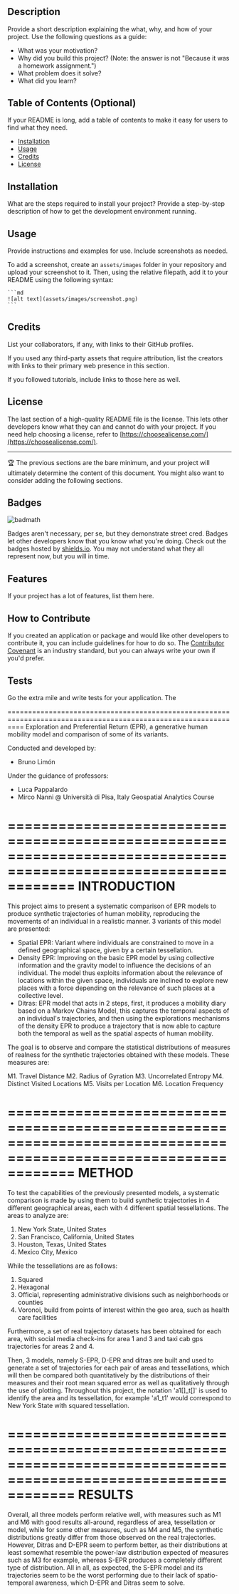 # <Your-Project-Title>

## Description

Provide a short description explaining the what, why, and how of your project. Use the following questions as a guide:

- What was your motivation?
- Why did you build this project? (Note: the answer is not "Because it was a homework assignment.")
- What problem does it solve?
- What did you learn?

## Table of Contents (Optional)

If your README is long, add a table of contents to make it easy for users to find what they need.

- [Installation](#installation)
- [Usage](#usage)
- [Credits](#credits)
- [License](#license)

## Installation

What are the steps required to install your project? Provide a step-by-step description of how to get the development environment running.

## Usage

Provide instructions and examples for use. Include screenshots as needed.

To add a screenshot, create an `assets/images` folder in your repository and upload your screenshot to it. Then, using the relative filepath, add it to your README using the following syntax:

    ```md
    ![alt text](assets/images/screenshot.png)
    ```

## Credits

List your collaborators, if any, with links to their GitHub profiles.

If you used any third-party assets that require attribution, list the creators with links to their primary web presence in this section.

If you followed tutorials, include links to those here as well.

## License

The last section of a high-quality README file is the license. This lets other developers know what they can and cannot do with your project. If you need help choosing a license, refer to [https://choosealicense.com/](https://choosealicense.com/).

---

🏆 The previous sections are the bare minimum, and your project will ultimately determine the content of this document. You might also want to consider adding the following sections.

## Badges

![badmath](https://img.shields.io/github/languages/top/lernantino/badmath)

Badges aren't necessary, per se, but they demonstrate street cred. Badges let other developers know that you know what you're doing. Check out the badges hosted by [shields.io](https://shields.io/). You may not understand what they all represent now, but you will in time.

## Features

If your project has a lot of features, list them here.

## How to Contribute

If you created an application or package and would like other developers to contribute it, you can include guidelines for how to do so. The [Contributor Covenant](https://www.contributor-covenant.org/) is an industry standard, but you can always write your own if you'd prefer.

## Tests

Go the extra mile and write tests for your application. The


================================================================================================================
Exploration and Preferential Return (EPR), a generative human mobility model and comparison of some of its variants.

<!-- LATESTCOMMIT:START -->

<!-- LATESTCOMMIT:END -->

Conducted and developed by:
- Bruno Limón

Under the guidance of professors: 
- Luca Pappalardo 
- Mirco Nanni
@ Università di Pisa, Italy
Geospatial Analytics Course

================================================================================================================
INTRODUCTION
================================================================================================================

This project aims to present a systematic comparison of EPR models to produce synthetic trajectories of human mobility, reproducing the movements of an individual in a realistic manner. 3 variants of this model are presented:

- Spatial EPR: Variant where individuals are constrained to move in a defined geographical space, given by a certain tessellation.
- Density EPR: Improving on the basic EPR model by using collective information and the gravity model to influence the decisions of an individual. The model thus exploits information about the relevance of locations within the given space, individuals are inclined to explore new places with a force depending on the relevance of such places at a collective level.
- Ditras: EPR model that acts in 2 steps, first, it produces a mobility diary based on a Markov Chains Model, this captures the temporal aspects of an individual's trajectories, and then using the explorations mechanisms of the density EPR to produce a trajectory that is now able to capture both the temporal as well as the spatial aspects of human mobility.

The goal is to observe and compare the statistical distributions of measures of realness for the synthetic trajectories obtained with these models. These measures are:

M1. Travel Distance
M2. Radius of Gyration
M3. Uncorrelated Entropy
M4. Distinct Visited Locations
M5. Visits per Location
M6. Location Frequency

================================================================================================================
METHOD
================================================================================================================

To test the capabilities of the previously presented models, a systematic comparison is made by using them to build synthetic trajectories in 4 different geographical areas, each with 4 different spatial tessellations. The areas to analyze are:

1. New York State, United States
2. San Francisco, California, United States
3. Houston, Texas, United States
4. Mexico City, Mexico

While the tessellations are as follows:

1. Squared
2. Hexagonal
3. Official, representing administrative divisions such as neighborhoods or counties
4. Voronoi, build from points of interest within the geo area, such as health care facilities

Furthermore, a set of real trajectory datasets has been obtained for each area, with social media check-ins for area 1 and 3 and taxi cab gps trajectories for areas 2 and 4.

Then, 3 models, namely S-EPR, D-EPR and ditras are built and used to generate a set of trajectories for each pair of areas and tessellations, which will then be compared both quantitatively by the distributions of their measures and their root mean squared error as well as qualitatively through the use of plotting. 
Throughout this project, the notation 'a1[]_t[]' is used to identify the area and its tessellation, for example 'a1_t1' would correspond to New York State with squared tessellation.

================================================================================================================
RESULTS
================================================================================================================
Overall, all three models perform relative well, with measures such as M1 and M6 with good results all-around, regardless of area, tessellation or model, while for some other measures, such as M4 and M5, the synthetic distributions greatly differ from those observed on the real trajectories. However, Ditras and D-EPR seem to perform better, as their distributions at least somewhat resemble the power-law distribution expected of measures such as M3 for example, whereas S-EPR produces a completely different type of distribution.
All in all, as expected, the S-EPR model and its trajectories seem to be the worst performing due to their lack of spatio-temporal awareness, which D-EPR and Ditras seem to solve.
